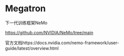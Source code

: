 # Megatron





下一代训练框架NeMo

https://github.com/NVIDIA/NeMo/tree/main

官方文档https://docs.nvidia.com/nemo-framework/user-guide/latest/overview.html